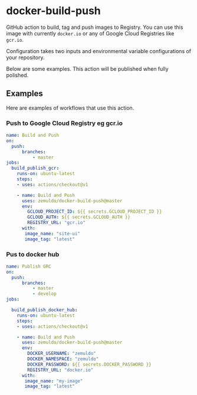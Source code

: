 # docker-build-push

GitHub action to build, tag and push images to Registry.
You can use this image with currently `docker.io` or any of Google Cloud Registries like `gcr.io`.

Configuration takes two inputs and environmental variable configurations of  your repository.

Below are some examples. This action will be published when fully polished.

## Examples

Here are examples of workflows that use this action.

### Push to Google Cloud Registry eg gcr.io

```yml
name: Build and Push
on: 
  push:
      branches:    
          - master
jobs:
  build_publish_gcr:
    runs-on: ubuntu-latest
    steps:
    - uses: actions/checkout@v1

    - name: Build and Push
      uses: zemuldo/docker-build-push@master
      env:
        GCLOUD_PROJECT_ID: ${{ secrets.GCLOUD_PROJECT_ID }}
        GCLOUD_AUTH: ${{ secrets.GCLOUD_AUTH }}
        REGISTRY_URL: "gcr.io"
      with:
       image_name: "site-ui"
       image_tag: "latest"
```

### Pus to docker hub

```yml
name: Publish GRC
on: 
  push:
      branches:    
          - master
          - develop
jobs:

  build_publish_docker_hub:
    runs-on: ubuntu-latest
    steps:
    - uses: actions/checkout@v1

    - name: Build and Push
      uses: zemuldo/docker-build-push@master
      env:
        DOCKER_USERNAME: "zemuldo"
        DOCKER_NAMESPACE: "zemuldo"
        DOCKER_PASSWORD: ${{ secrets.DOCKER_PASSWORD }}
        REGISTRY_URL: "docker.io"
      with:
       image_name: "my-image"
       image_tag: "latest"
```
